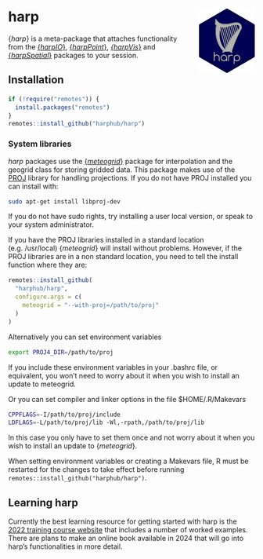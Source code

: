 
<!-- README.md is generated from README.Rmd. Please edit that file -->

# harp <a href=#><img src='man/figures/harp_logo_dark.svg' align="right" height="131.5" style="margin-left:30px" /></a>

{*harp*} is a meta-package that attaches functionality from the
[{*harpIO*}](https://harphub.github.io/harpIO),
[{*harpPoint*}](https://harphub.github.io/harpPoint),
[*{harpVis*}](https://harphub.github.io/harpVis) and
[{*harpSpatial*}](https://harphub.github.io/harpSpatial) packages to
your session.

## Installation

``` r
if (!require("remotes")) {
  install.packages("remotes")
}
remotes::install_github("harphub/harp")
```

### System libraries

*harp* packages use the
[{*meteogrid*}](https://github.com/harphub/meteogrid) package for
interpolation and the geogrid class for storing gridded data. This
package makes use of the [PROJ](https://proj4.org) library for handling
projections. If you do not have PROJ installed you can install with:

``` bash
sudo apt-get install libproj-dev
```

If you do not have sudo rights, try installing a user local version, or
speak to your system administrator.

If you have the PROJ libraries installed in a standard location
(e.g. /usr/local) {*meteogrid*} will install without problems. However,
if the PROJ libraries are in a non standard location, you need to tell
the install function where they are:

``` r
remotes::install_github(
  "harphub/harp",
  configure.args = c(
    meteogrid = "--with-proj=/path/to/proj"
  )
)
```

Alternatively you can set environment variables

``` bash
export PROJ4_DIR=/path/to/proj
```

If you include these environment variables in your .bashrc file, or
equivalent, you won’t need to worry about it when you wish to install an
update to meteogrid.

Or you can set compiler and linker options in the file
\$HOME/.R/Makevars

``` bash
CPPFLAGS=-I/path/to/proj/include
LDFLAGS=-L/path/to/proj/lib -Wl,-rpath,/path/to/proj/lib
```

In this case you only have to set them once and not worry about it when
you wish to install an update to {*meteogrid*}.

When setting environment variables or creating a Makevars file, R must
be restarted for the changes to take effect before running
`remotes::install_github("harphub/harp")`.

## Learning harp

Currently the best learning resource for getting started with harp is
the [2022 training course
website](https://harphub.github.io/harp-training-2022/) that includes a
number of worked examples. There are plans to make an online book
available in 2024 that will go into harp’s functionalities in more
detail.
